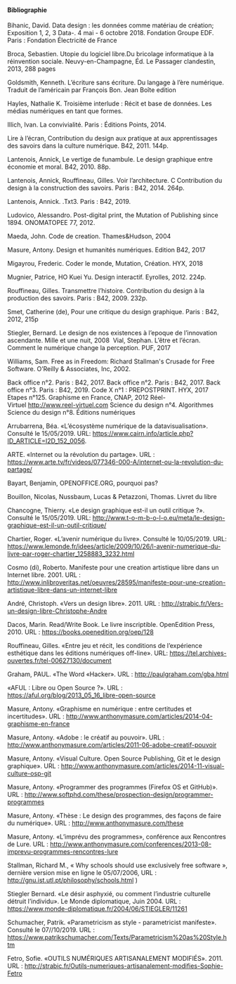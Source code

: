 #### Bibliographie

Bihanic, David. Data design : les données comme matériau de création; Exposition 1, 2, 3 Data-. 4 mai - 6 octobre 2018. Fondation Groupe EDF. Paris : Fondation Électricité de France

Broca, Sebastien. Utopie du logiciel libre.Du bricolage informatique à la réinvention sociale. Neuvy-en-Champagne, Éd. Le Passager clandestin, 2013, 288 pages

Goldsmith, Kenneth. L’écriture sans écriture.  Du langage à l’ère numérique. Traduit de l’américain par François Bon. Jean Boîte edition

Hayles, Nathalie K. Troisième interlude : Récit et base de données. Les médias numériques en tant que formes.

Illich, Ivan. La convivialité. Paris :  Éditions Points, 2014.

Lire à l’écran, Contribution du design aux pratique at aux apprentissages des savoirs dans la culture numérique. B42, 2011. 144p.

Lantenois, Annick, Le vertige de funambule. Le design graphique entre économie et moral. B42, 2010. 88p.

Lantenois, Annick, Rouffineau, Gilles. Voir l’architecture. C Contribution du design à la construction des savoirs. Paris : B42, 2014. 264p.

Lantenois, Annick. .Txt3. Paris : B42, 2019.

Ludovico, Alessandro. Post-digital print, the Mutation of Publishing since 1894. ONOMATOPEE 77, 2012.

Maeda, John. Code de creation. Thames&Hudson, 2004

Masure, Antony. Design et humanités numériques. Edition B42, 2017

Migayrou, Frederic. Coder le monde, Mutation, Création. HYX, 2018

Mugnier, Patrice, HO Kuei Yu. Design interactif. Eyrolles, 2012. 224p.

Rouffineau, Gilles. Transmettre l’histoire. Contribution du design à la production des savoirs. Paris : B42, 2009. 232p.

Smet, Catherine (de), Pour une critique du design graphique. Paris : B42, 2012, 215p

Stiegler, Bernard. Le design de nos existences à l’epoque de l’innovation ascendante. Mille et une nuit, 2008
 Vial, Stephan. L’être et l’écran. Comment le numérique change la perception. PUF, 2017

Williams, Sam. Free as in Freedom: Richard Stallman's Crusade for Free Software. O’Reilly & Associates, Inc, 2002.



Back office n°2. Paris : B42, 2017.
Back office n°2. Paris : B42, 2017.
Back office n°3. Paris : B42, 2019.
Code X n°1 : PREPOSTPRINT. HYX, 2017
Etapes n°125.
Graphisme en France, CNAP, 2012
Réel-Virtuel http://www.reel-virtuel.com
Science du design n°4. Algorithmes
Science du design n°8. Éditions numériques


Arrubarrena,  Béa. «L’écosystème numérique de la datavisualisation». Consulté le 15/05/2019. URL: https://www.cairn.info/article.php?ID_ARTICLE=I2D_152_0056.

ARTE. «Internet ou la révolution du partage». URL : https://www.arte.tv/fr/videos/077346-000-A/internet-ou-la-revolution-du-partage/

Bayart, Benjamin, OPENOFFICE.ORG, pourquoi pas?

Bouillon, Nicolas, Nussbaum, Lucas & Petazzoni, Thomas. Livret du libre

Chancogne, Thierry. «Le design graphique est-il un outil critique ?». Consulté le 15/05/2019. URL: http://www.t-o-m-b-o-l-o.eu/meta/le-design-graphique-est-il-un-outil-critique/

Chartier, Roger. «L’avenir numérique du livre». Consulté le 10/05/2019. URL: https://www.lemonde.fr/idees/article/2009/10/26/l-avenir-numerique-du-livre-par-roger-chartier_1258883_3232.html

Cosmo (di), Roberto. Manifeste pour une creation artistique libre dans un Internet libre. 2001. URL : http://www.inlibroveritas.net/oeuvres/28595/manifeste-pour-une-creation-artistique-libre-dans-un-internet-libre

André, Christoph. «Vers un design libre». 2011. URL : http://strabic.fr/Vers-un-design-libre-Christophe-Andre

Dacos, Marin. Read/Write Book. Le livre inscriptible. OpenEdition Press, 2010. URL : https://books.openedition.org/oep/128

Rouffineau, Gilles. «Entre jeu et récit, les conditions de l’expérience esthétique dans les éditions numériques off-line». URL: https://tel.archives-ouvertes.fr/tel-00627130/document

Graham, PAUL. «The Word «Hacker». URL : http://paulgraham.com/gba.html

«AFUL : Libre ou Open Source ?». URL : https://aful.org/blog/2013_05_16_libre-open-source

Masure, Antony. «Graphisme en numérique : entre certitudes et incertitudes». URL : http://www.anthonymasure.com/articles/2014-04-graphisme-en-france

Masure, Antony. «Adobe : le créatif au pouvoir». URL : http://www.anthonymasure.com/articles/2011-06-adobe-creatif-pouvoir

Masure, Antony. «Visual Culture. Open Source Publishing, Git et le design graphique».  URL : http://www.anthonymasure.com/articles/2014-11-visual-culture-osp-git

Masure, Antony. «Programmer des programmes (Firefox OS et GitHub)». URL : http://www.softphd.com/these/prospection-design/programmer-programmes

Masure, Antony. «Thèse : Le design des programmes, des façons de faire du numérique». URL : http://www.anthonymasure.com/these

Masure, Antony. «L’imprévu des programmes», conférence aux Rencontres de Lure. URL :
http://www.anthonymasure.com/conferences/2013-08-imprevu-programmes-rencontres-lure

Stallman, Richard M., « Why schools should use exclusively free software », dernière version mise en ligne le 05/07/2006, URL : http://gnu.ist.utl.pt/philosophy/schools.html )

Stiegler Bernard. «Le désir asphyxié, ou comment l’industrie culturelle détruit l’individu». Le Monde diplomatique, Juin 2004. URL : https://www.monde-diplomatique.fr/2004/06/STIEGLER/11261

Schumacher, Patrik. «Parametricism as style - parametricist manifeste». Consulté le 07//10/2019. URL : https://www.patrikschumacher.com/Texts/Parametricism%20as%20Style.htm

Fetro, Sofie. «OUTILS NUMÉRIQUES ARTISANALEMENT MODIFIÉS». 2011. URL : http://strabic.fr/Outils-numeriques-artisanalement-modifies-Sophie-Fetro
